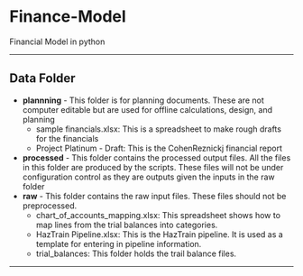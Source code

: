 # Finance-Model
Financial Model in python



---
## Data Folder

- **plannning** - This folder is for planning documents. These are not computer editable but are used for offline 
calculations, design, and planning
  - sample financials.xlsx: This is a spreadsheet to make rough drafts for the financials
  - Project Platinum - Draft: This is the CohenReznickj financial report 
- **processed** - This folder contains the processed output files. All the files in this folder are produced
by the scripts. These files will not be under configuration control as they are outputs given the inputs in 
the raw folder
- **raw** - This folder contains the raw input files. These files should not be preprocessed.
  - chart_of_accounts_mapping.xlsx: This spreadsheet shows how to map lines from the trial balances into categories.
  - HazTrain Pipeline.xlsx: This is the HazTrain pipeline. It is used as a template for entering in 
  pipeline information.
  - trial_balances: This folder holds the trail balance files.

---
